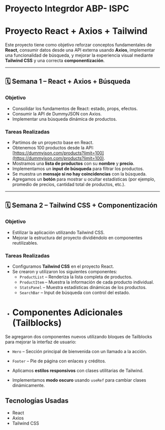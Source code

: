 # Proyecto Integrdor ABP- ISPC

# Proyecto React + Axios + Tailwind

Este proyecto tiene como objetivo reforzar conceptos fundamentales de **React**, consumir datos desde una API externa usando **Axios**, implementar una funcionalidad de búsqueda, y mejorar la experiencia visual mediante **Tailwind CSS** y una correcta **componentización**.

---

## 🗓️ Semana 1 – React + Axios + Búsqueda

### Objetivo

- Consolidar los fundamentos de React: estado, props, efectos.
- Consumir la API de DummyJSON con Axios.
- Implementar una búsqueda dinámica de productos.

### Tareas Realizadas

- Partimos de un proyecto base en React.
- Obtenemos 100 productos desde la API: [https://dummyjson.com/products?limit=100](https://dummyjson.com/products?limit=100).
- Mostramos una **lista de productos** con su **nombre** y **precio**.
- Implementamos un **input de búsqueda** para filtrar los productos.
- Se muestra un **mensaje si no hay coincidencias** con la búsqueda.
- Agregamos un **botón** para mostrar u ocultar estadísticas (por ejemplo, promedio de precios, cantidad total de productos, etc.).

---

## 🗓️ Semana 2 – Tailwind CSS + Componentización

### Objetivo

- Estilizar la aplicación utilizando Tailwind CSS.
- Mejorar la estructura del proyecto dividiéndolo en componentes reutilizables.

### Tareas Realizadas

- Configuramos **Tailwind CSS** en el proyecto React.
- Se crearon y utilizaron los siguientes componentes:
  - `ProductList` – Renderiza la lista completa de productos.
  - `ProductItem` – Muestra la información de cada producto individual.
  - `StatsPanel` – Muestra estadísticas dinámicas de los productos.
  - `SearchBar` – Input de búsqueda con control del estado.
- # Componentes Adicionales (Tailblocks)
Se agregaron dos componentes nuevos utilizando bloques de Tailblocks para mejorar la interfaz de usuario:
  - `Hero` – Sección principal de bienvenida con un llamado a la acción.
  - `Footer` – Pie de página con enlaces y créditos.

- Aplicamos **estilos responsivos** con clases utilitarias de Tailwind.
- Implementamos **modo oscuro** usando `useRef` para cambiar clases dinámicamente.


## Tecnologías Usadas

- React
- Axios
- Tailwind CSS
